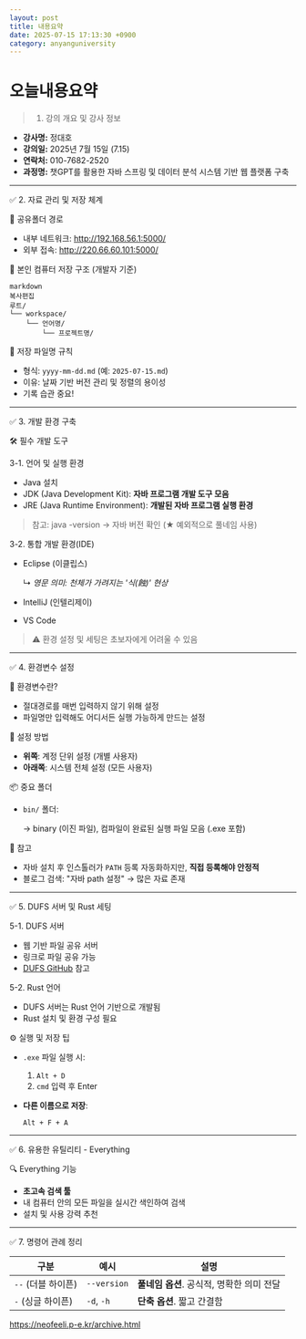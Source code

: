 ```yaml
---
layout: post
title: 내용요약
date: 2025-07-15 17:13:30 +0900
category: anyanguniversity
---
```

# 오늘내용요약
>  1. 강의 개요 및 강사 정보

- **강사명:** 정대호
- **강의일:** 2025년 7월 15일 (7.15)
- **연락처:** 010-7682-2520
- **과정명:** 챗GPT를 활용한 자바 스프링 및 데이터 분석 시스템 기반 웹 플랫폼 구축

---

 ✅ 2. 자료 관리 및 저장 체계

 📁 공유폴더 경로

- 내부 네트워크: http://192.168.56.1:5000/
- 외부 접속: http://220.66.60.101:5000/

📂 본인 컴퓨터 저장 구조 (개발자 기준)

```
markdown
복사편집
루트/
└── workspace/
    └── 언어명/
        └── 프로젝트명/

```

 📄 저장 파일명 규칙

- 형식: `yyyy-mm-dd.md` (예: `2025-07-15.md`)
- 이유: 날짜 기반 버전 관리 및 정렬의 용이성
- 기록 습관 중요!

---

 ✅ 3. 개발 환경 구축

 🛠️ 필수 개발 도구

 3-1. 언어 및 실행 환경

- Java 설치
- JDK (Java Development Kit): **자바 프로그램 개발 도구 모음**
- JRE (Java Runtime Environment): **개발된 자바 프로그램 실행 환경**

> 참고: java -version → 자바 버전 확인 (★ 예외적으로 풀네임 사용)
> 

 3-2. 통합 개발 환경(IDE)

- Eclipse (이클립스)
    
    ↳ *영문 의미: 천체가 가려지는 '식(蝕)' 현상*
    
- IntelliJ (인텔리제이)
- VS Code

> ⚠️ 환경 설정 및 세팅은 초보자에게 어려울 수 있음
> 

---

 ✅ 4. 환경변수 설정

 🧩 환경변수란?

- 절대경로를 매번 입력하지 않기 위해 설정
- 파일명만 입력해도 어디서든 실행 가능하게 만드는 설정

 🧭 설정 방법

- **위쪽**: 계정 단위 설정 (개별 사용자)
- **아래쪽**: 시스템 전체 설정 (모든 사용자)

 📦 중요 폴더

- `bin/` 폴더:
    
    → binary (이진 파일), 컴파일이 완료된 실행 파일 모음 (.exe 포함)
    

 🔎 참고

- 자바 설치 후 인스톨러가 `PATH` 등록 자동화하지만, **직접 등록해야 안정적**
- 블로그 검색: "자바 path 설정" → 많은 자료 존재

---

 ✅ 5. DUFS 서버 및 Rust 세팅

 5-1. DUFS 서버

- 웹 기반 파일 공유 서버
- 링크로 파일 공유 가능
- [DUFS GitHub](https://github.com/sigoden/dufs) 참고

 5-2. Rust 언어

- DUFS 서버는 Rust 언어 기반으로 개발됨
- Rust 설치 및 환경 구성 필요

 ⚙️ 실행 및 저장 팁

- `.exe` 파일 실행 시:
    1. `Alt + D`
    2. `cmd` 입력 후 Enter
- **다른 이름으로 저장**:
    
    `Alt + F + A`
    

---

 ✅ 6. 유용한 유틸리티 - Everything

🔍 Everything 기능

- **초고속 검색 툴**
- 내 컴퓨터 안의 모든 파일을 실시간 색인하여 검색
- 설치 및 사용 강력 추천

---

 ✅ 7. 명령어 관례 정리

| 구분 | 예시 | 설명 |
| --- | --- | --- |
| `--` (더블 하이픈) | `--version` | **풀네임 옵션**. 공식적, 명확한 의미 전달 |
| `-` (싱글 하이픈) | `-d`, `-h` | **단축 옵션**. 짧고 간결함 |

https://neofeeli.p-e.kr/archive.html